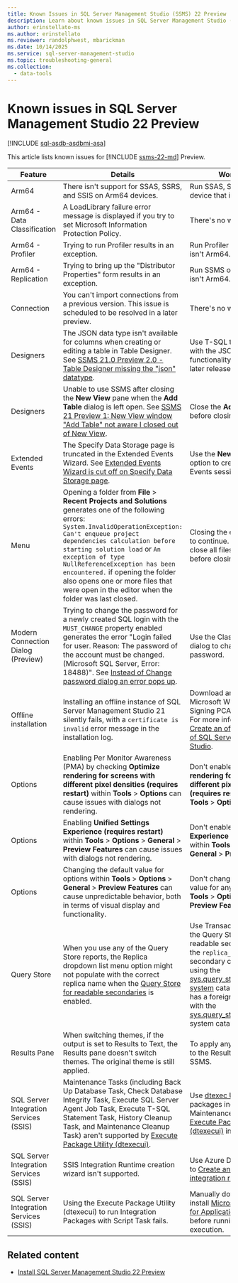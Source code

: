 ```yaml
---
title: Known Issues in SQL Server Management Studio (SSMS) 22 Preview
description: Learn about known issues in SQL Server Management Studio (SSMS) 22 Preview.
author: erinstellato-ms
ms.author: erinstellato
ms.reviewer: randolphwest, mbarickman
ms.date: 10/14/2025
ms.service: sql-server-management-studio
ms.topic: troubleshooting-general
ms.collection:
  - data-tools
---
```


# Known issues in SQL Server Management Studio 22 Preview

[!INCLUDE [sql-asdb-asdbmi-asa](includes/applies-to-version/sql-asdb-asdbmi-asa.md)]

This article lists known issues for [!INCLUDE [ssms-22-md](includes/ssms-22-md.md)] Preview.

| Feature | Details | Workaround |
| --- | --- | --- |
| Arm64 | There isn't support for SSAS, SSRS, and SSIS on Arm64 devices. | Run SSAS, SSRS, or SSIS on a device that isn't Arm64. |
| Arm64 - Data Classification | A LoadLibrary failure error message is displayed if you try to set Microsoft Information Protection Policy. | There's no workaround. |
| Arm64 - Profiler | Trying to run Profiler results in an exception. | Run Profiler on a device that isn't Arm64. |
| Arm64 - Replication | Trying to bring up the "Distributor Properties" form results in an exception. | Run SSMS on a device that isn't Arm64. |
| Connection | You can't import connections from a previous version. This issue is scheduled to be resolved in a later preview. | There's no workaround. |
| Designers | The JSON data type isn't available for columns when creating or editing a table in Table Designer. See [SSMS 21.0 Preview 2.0 - Table Designer missing the "json" datatype](https://feedback.azure.com/d365community/idea/d2e6f106-9fb8-ef11-95f5-6045bdbfaf80). | Use T-SQL to add columns with the JSON data type, this functionality is planned for a later release. |
| Designers | Unable to use SSMS after closing the **New View** pane when the **Add Table** dialog is left open. See [SSMS 21 Preview 1: New View window "Add Table" not aware I closed out of New View](https://feedback.azure.com/d365community/idea/8790c2c0-22a8-ef11-95f6-000d3a01397d). | Close the **Add Table** dialog before closing the view pane. |
| Extended Events | The Specify Data Storage page is truncated in the Extended Events Wizard. See [Extended Events Wizard is cut off on Specify Data Storage page](https://feedback.azure.com/d365community/idea/e7de428c-76ab-ef11-95f6-000d3a01397d). | Use the **New Session...** option to create an Extended Events session. |
| Menu | Opening a folder from **File** > **Recent Projects and Solutions** generates one of the following errors: `System.InvalidOperationException: Can't enqueue project dependencies calculation before starting solution load` or `An exception of type NullReferenceException has been encountered.` if opening the folder also opens one or more files that were open in the editor when the folder was last closed. | Closing the error allows work to continue. Alternatively, close all files in the editor before closing a folder. |
| Modern Connection Dialog (Preview) | Trying to change the password for a newly created SQL login with the `MUST_CHANGE` property enabled generates the error "Login failed for user. Reason: The password of the account must be changed. (Microsoft SQL Server, Error: 18488)". See [Instead of Change password dialog an error pops up](https://developercommunity.visualstudio.com/t/Instead-of-Chage-password-dialog-an-erro/10899416). | Use the Classic connection dialog to change the password. |
| Offline installation | Installing an offline instance of SQL Server Management Studio 21 silently fails, with a `certificate is invalid` error message in the installation log. | Download and install the Microsoft Windows Code Signing PCA 2024 certificate. For more information, see [Create an offline installation of SQL Server Management Studio](install/create-offline.md#validate-a-certificate-for-offline-installations). |
| Options | Enabling Per Monitor Awareness (PMA) by checking **Optimize rendering for screens with different pixel densities (requires restart)** within **Tools** > **Options** can cause issues with dialogs not rendering. | Don't enable **Optimize rendering for screens with different pixel densities (requires restart)** within **Tools** > **Options**. |
| Options | Enabling **Unified Settings Experience (requires restart)** within **Tools** > **Options** > **General** > **Preview Features** can cause issues with dialogs not rendering. | Don't enable **Unified Settings Experience (requires restart)** within **Tools** > **Options** > **General** > **Preview Features**. |
| Options | Changing the default value for options within **Tools** > **Options** > **General** > **Preview Features** can cause unpredictable behavior, both in terms of visual display and functionality. | Don't change the default value for any option within **Tools** > **Options** > **General** > **Preview Features**. |
| Query Store | When you use any of the Query Store reports, the Replica dropdown list menu option might not populate with the correct replica name when the [Query Store for readable secondaries](/sql/relational-databases/performance/query-store-for-secondary-replicas) is enabled. | Use Transact-SQL to query the Query Store data for a readable secondary where the `replica_group_id` for a secondary can be mapped using the [sys.query_store_runtime_stats system](/sql/relational-databases/system-catalog-views/sys-query-store-runtime-stats-transact-sql) catalog view, which has a foreign key relationship with the [sys.query_store_replicas](/sql/relational-databases/system-catalog-views/sys-query-store-replicas) system catalog view. |
| Results Pane | When switching themes, if the output is set to Results to Text, the Results pane doesn't switch themes. The original theme is still applied. | To apply any theme changes to the Results pane, restart SSMS. |
| SQL Server Integration Services (SSIS) | Maintenance Tasks (including Back Up Database Task, Check Database Integrity Task, Execute SQL Server Agent Job Task, Execute T-SQL Statement Task, History Cleanup Task, and Maintenance Cleanup Task) aren't supported by [Execute Package Utility (dtexecui)](/sql/integration-services/packages/execute-package-utility-dtexecui-ui-reference). | Use [dtexec Utility](/sql/integration-services/packages/dtexec-utility) to run packages including these Maintenance Tasks or use [Execute Package Utility (dtexecui)](/sql/integration-services/packages/execute-package-utility-dtexecui-ui-reference) in SSMS 20. |
| SQL Server Integration Services (SSIS) | SSIS Integration Runtime creation wizard isn't supported. | Use Azure Data Factory portal to [Create an Azure-SSIS integration runtime](/azure/data-factory/create-azure-ssis-integration-runtime-portal?tabs=data-factory). |
| SQL Server Integration Services (SSIS) | Using the Execute Package Utility (dtexecui) to run Integration Packages with Script Task fails. | Manually download and install [Microsoft Visual Studio for Applications 2022](https://www.microsoft.com/download/details.aspx?id=105123) first, before running package execution. |

## Related content

- [Install SQL Server Management Studio 22 Preview](install/install-preview.md)
